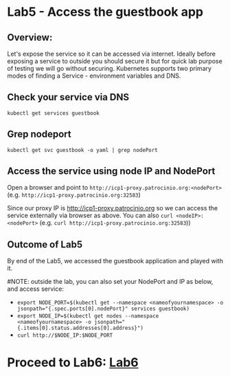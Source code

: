 # Lab5 - Access the guestbook app

## Overview:
Let's expose the service so it can be accessed via internet. Ideally before exposing a
service to outside you should secure it but for quick lab purpose of testing we will go without
securing. Kubernetes supports two primary modes of finding a Service - environment variables and DNS.

## Check your service via DNS
`kubectl get services guestbook`

## Grep nodeport
`kubectl get svc guestbook -o yaml | grep nodePort`

## Access the service using node IP and NodePort
Open a browser and point to `http://icp1-proxy.patrocinio.org:<nodePort>` (e.g. `http://icp1-proxy.patrocinio.org:32583`)

Since our proxy IP is http://icp1-proxy.patrocinio.org so we can access the service externally via browser as above.
You can also `curl <nodeIP>:<nodePort>` (e.g. `curl http://icp1-proxy.patrocinio.org:32583`))


## Outcome of Lab5
By end of the Lab5, we accessed the guestbook application and played with it.


#NOTE: outside the lab, you can also set your NodePort and IP as below, and access service:
* `export NODE_PORT=$(kubectl get --namespace <nameofyournamespace> -o jsonpath="{.spec.ports[0].nodePort}" services guestbook)`
* `export NODE_IP=$(kubectl get nodes --namespace <nameofyournamespace> -o jsonpath="{.items[0].status.addresses[0].address}")`
* `curl http://$NODE_IP:$NODE_PORT`

# Proceed to Lab6: [Lab6](../Lab6/README.md)

